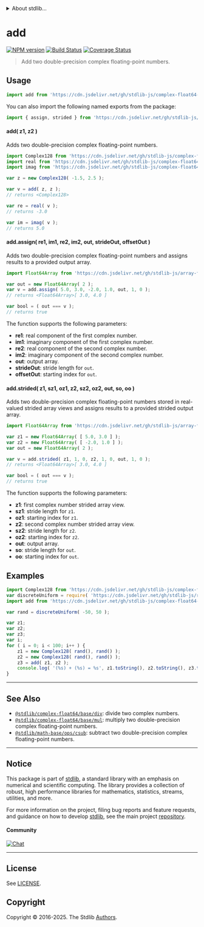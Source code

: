 <!--

@license Apache-2.0

Copyright (c) 2018 The Stdlib Authors.

Licensed under the Apache License, Version 2.0 (the "License");
you may not use this file except in compliance with the License.
You may obtain a copy of the License at

   http://www.apache.org/licenses/LICENSE-2.0

Unless required by applicable law or agreed to in writing, software
distributed under the License is distributed on an "AS IS" BASIS,
WITHOUT WARRANTIES OR CONDITIONS OF ANY KIND, either express or implied.
See the License for the specific language governing permissions and
limitations under the License.

-->


<details>
  <summary>
    About stdlib...
  </summary>
  <p>We believe in a future in which the web is a preferred environment for numerical computation. To help realize this future, we've built stdlib. stdlib is a standard library, with an emphasis on numerical and scientific computation, written in JavaScript (and C) for execution in browsers and in Node.js.</p>
  <p>The library is fully decomposable, being architected in such a way that you can swap out and mix and match APIs and functionality to cater to your exact preferences and use cases.</p>
  <p>When you use stdlib, you can be absolutely certain that you are using the most thorough, rigorous, well-written, studied, documented, tested, measured, and high-quality code out there.</p>
  <p>To join us in bringing numerical computing to the web, get started by checking us out on <a href="https://github.com/stdlib-js/stdlib">GitHub</a>, and please consider <a href="https://opencollective.com/stdlib">financially supporting stdlib</a>. We greatly appreciate your continued support!</p>
</details>

# add

[![NPM version][npm-image]][npm-url] [![Build Status][test-image]][test-url] [![Coverage Status][coverage-image]][coverage-url] <!-- [![dependencies][dependencies-image]][dependencies-url] -->

> Add two double-precision complex floating-point numbers.

<section class="intro">

</section>

<!-- /.intro -->



<section class="usage">

## Usage

```javascript
import add from 'https://cdn.jsdelivr.net/gh/stdlib-js/complex-float64-base-add@deno/mod.js';
```

You can also import the following named exports from the package:

```javascript
import { assign, strided } from 'https://cdn.jsdelivr.net/gh/stdlib-js/complex-float64-base-add@deno/mod.js';
```

#### add( z1, z2 )

Adds two double-precision complex floating-point numbers.

```javascript
import Complex128 from 'https://cdn.jsdelivr.net/gh/stdlib-js/complex-float64-ctor@deno/mod.js';
import real from 'https://cdn.jsdelivr.net/gh/stdlib-js/complex-float64-real@deno/mod.js';
import imag from 'https://cdn.jsdelivr.net/gh/stdlib-js/complex-float64-imag@deno/mod.js';

var z = new Complex128( -1.5, 2.5 );

var v = add( z, z );
// returns <Complex128>

var re = real( v );
// returns -3.0

var im = imag( v );
// returns 5.0
```

#### add.assign( re1, im1, re2, im2, out, strideOut, offsetOut )

Adds two double-precision complex floating-point numbers and assigns results to a provided output array.

```javascript
import Float64Array from 'https://cdn.jsdelivr.net/gh/stdlib-js/array-float64@deno/mod.js';

var out = new Float64Array( 2 );
var v = add.assign( 5.0, 3.0, -2.0, 1.0, out, 1, 0 );
// returns <Float64Array>[ 3.0, 4.0 ]

var bool = ( out === v );
// returns true
```

The function supports the following parameters:

-   **re1**: real component of the first complex number.
-   **im1**: imaginary component of the first complex number.
-   **re2**: real component of the second complex number.
-   **im2**: imaginary component of the second complex number.
-   **out**: output array.
-   **strideOut**: stride length for `out`.
-   **offsetOut**: starting index for `out`.

#### add.strided( z1, sz1, oz1, z2, sz2, oz2, out, so, oo )

Adds two double-precision complex floating-point numbers stored in real-valued strided array views and assigns results to a provided strided output array.

```javascript
import Float64Array from 'https://cdn.jsdelivr.net/gh/stdlib-js/array-float64@deno/mod.js';

var z1 = new Float64Array( [ 5.0, 3.0 ] );
var z2 = new Float64Array( [ -2.0, 1.0 ] );
var out = new Float64Array( 2 );

var v = add.strided( z1, 1, 0, z2, 1, 0, out, 1, 0 );
// returns <Float64Array>[ 3.0, 4.0 ]

var bool = ( out === v );
// returns true
```

The function supports the following parameters:

-   **z1**: first complex number strided array view.
-   **sz1**: stride length for `z1`.
-   **oz1**: starting index for `z1`.
-   **z2**: second complex number strided array view.
-   **sz2**: stride length for `z2`.
-   **oz2**: starting index for `z2`.
-   **out**: output array.
-   **so**: stride length for `out`.
-   **oo**: starting index for `out`.

</section>

<!-- /.usage -->

<section class="examples">

## Examples

<!-- eslint no-undef: "error" -->

```javascript
import Complex128 from 'https://cdn.jsdelivr.net/gh/stdlib-js/complex-float64-ctor@deno/mod.js';
var discreteUniform = require( 'https://cdn.jsdelivr.net/gh/stdlib-js/random-base-discrete-uniform' ).factory;
import add from 'https://cdn.jsdelivr.net/gh/stdlib-js/complex-float64-base-add@deno/mod.js';

var rand = discreteUniform( -50, 50 );

var z1;
var z2;
var z3;
var i;
for ( i = 0; i < 100; i++ ) {
    z1 = new Complex128( rand(), rand() );
    z2 = new Complex128( rand(), rand() );
    z3 = add( z1, z2 );
    console.log( '(%s) + (%s) = %s', z1.toString(), z2.toString(), z3.toString() );
}
```

</section>

<!-- /.examples -->

<!-- C interface documentation. -->



<!-- Section for related `stdlib` packages. Do not manually edit this section, as it is automatically populated. -->

<section class="related">

* * *

## See Also

-   <span class="package-name">[`@stdlib/complex-float64/base/div`][@stdlib/complex/float64/base/div]</span><span class="delimiter">: </span><span class="description">divide two complex numbers.</span>
-   <span class="package-name">[`@stdlib/complex-float64/base/mul`][@stdlib/complex/float64/base/mul]</span><span class="delimiter">: </span><span class="description">multiply two double-precision complex floating-point numbers.</span>
-   <span class="package-name">[`@stdlib/math-base/ops/csub`][@stdlib/math/base/ops/csub]</span><span class="delimiter">: </span><span class="description">subtract two double-precision complex floating-point numbers.</span>

</section>

<!-- /.related -->

<!-- Section for all links. Make sure to keep an empty line after the `section` element and another before the `/section` close. -->


<section class="main-repo" >

* * *

## Notice

This package is part of [stdlib][stdlib], a standard library with an emphasis on numerical and scientific computing. The library provides a collection of robust, high performance libraries for mathematics, statistics, streams, utilities, and more.

For more information on the project, filing bug reports and feature requests, and guidance on how to develop [stdlib][stdlib], see the main project [repository][stdlib].

#### Community

[![Chat][chat-image]][chat-url]

---

## License

See [LICENSE][stdlib-license].


## Copyright

Copyright &copy; 2016-2025. The Stdlib [Authors][stdlib-authors].

</section>

<!-- /.stdlib -->

<!-- Section for all links. Make sure to keep an empty line after the `section` element and another before the `/section` close. -->

<section class="links">

[npm-image]: http://img.shields.io/npm/v/@stdlib/complex-float64-base-add.svg
[npm-url]: https://npmjs.org/package/@stdlib/complex-float64-base-add

[test-image]: https://github.com/stdlib-js/complex-float64-base-add/actions/workflows/test.yml/badge.svg?branch=main
[test-url]: https://github.com/stdlib-js/complex-float64-base-add/actions/workflows/test.yml?query=branch:main

[coverage-image]: https://img.shields.io/codecov/c/github/stdlib-js/complex-float64-base-add/main.svg
[coverage-url]: https://codecov.io/github/stdlib-js/complex-float64-base-add?branch=main

<!--

[dependencies-image]: https://img.shields.io/david/stdlib-js/complex-float64-base-add.svg
[dependencies-url]: https://david-dm.org/stdlib-js/complex-float64-base-add/main

-->

[chat-image]: https://img.shields.io/gitter/room/stdlib-js/stdlib.svg
[chat-url]: https://app.gitter.im/#/room/#stdlib-js_stdlib:gitter.im

[stdlib]: https://github.com/stdlib-js/stdlib

[stdlib-authors]: https://github.com/stdlib-js/stdlib/graphs/contributors

[umd]: https://github.com/umdjs/umd
[es-module]: https://developer.mozilla.org/en-US/docs/Web/JavaScript/Guide/Modules

[deno-url]: https://github.com/stdlib-js/complex-float64-base-add/tree/deno
[deno-readme]: https://github.com/stdlib-js/complex-float64-base-add/blob/deno/README.md
[umd-url]: https://github.com/stdlib-js/complex-float64-base-add/tree/umd
[umd-readme]: https://github.com/stdlib-js/complex-float64-base-add/blob/umd/README.md
[esm-url]: https://github.com/stdlib-js/complex-float64-base-add/tree/esm
[esm-readme]: https://github.com/stdlib-js/complex-float64-base-add/blob/esm/README.md
[branches-url]: https://github.com/stdlib-js/complex-float64-base-add/blob/main/branches.md

[stdlib-license]: https://raw.githubusercontent.com/stdlib-js/complex-float64-base-add/main/LICENSE

<!-- <related-links> -->

[@stdlib/complex/float64/base/div]: https://github.com/stdlib-js/complex-float64-base-div/tree/deno

[@stdlib/complex/float64/base/mul]: https://github.com/stdlib-js/complex-float64-base-mul/tree/deno

[@stdlib/math/base/ops/csub]: https://github.com/stdlib-js/math-base-ops-csub/tree/deno

<!-- </related-links> -->

</section>

<!-- /.links -->

